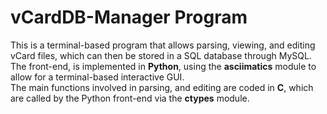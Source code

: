 # vCardDB-Manager Program  
This is a terminal-based program that allows parsing, viewing, and editing vCard files, which can then be stored in a SQL database through MySQL.  
The front-end, is implemented in **Python**, using the **asciimatics** module to allow for a terminal-based interactive GUI.  
The main functions involved in parsing, and editing are coded in **C**, which are called by the Python front-end via the **ctypes** module.  
